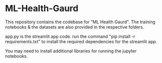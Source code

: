 # ML-Health-Gaurd
This repository contains the codebase for "ML Health Gaurd". The training notebooks & the datasets are also provided in the respective folders.

app.py is the streamlit app code. run the command "pip install -r requirements.txt" to install the required dependencies for the streamlit app.

You may need to install additional libraries for running the jupyter notebooks.
